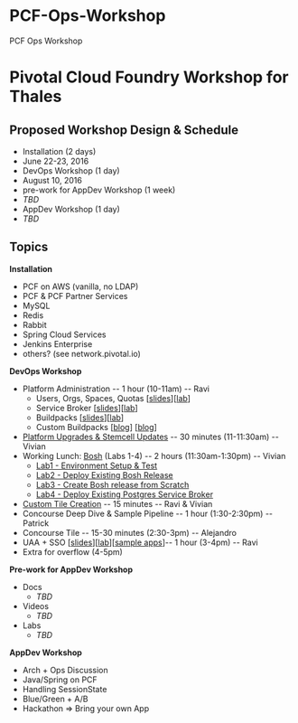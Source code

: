 # PCF-Ops-Workshop
PCF Ops Workshop
# Pivotal Cloud Foundry Workshop for Thales

## Proposed Workshop Design & Schedule
* Installation (2 days)
 * June 22-23, 2016
* DevOps Workshop (1 day)
 * August 10, 2016
* pre-work for AppDev Workshop (1 week)
 * _TBD_
* AppDev Workshop (1 day)
 * _TBD_


## Topics

__Installation__
* PCF on AWS (vanilla, no LDAP)
* PCF & PCF Partner Services
 * MySQL
 * Redis
 * Rabbit
 * Spring Cloud Services
 * Jenkins Enterprise
 * others? (see network.pivotal.io)

__DevOps Workshop__
* Platform Administration -- 1 hour (10-11am) -- Ravi
  * Users, Orgs, Spaces, Quotas \[[slides](Presentations/ThalesDevOps_OrgsSpaces.pptx)][[lab](Labs/Lab-OrgsSpaces.adoc)]
  * Service Broker [[slides](Presentations/ThalesDevOps_BuildpacksServices.pdf)][[lab](Labs/Lab-ServiceBroker.adoc)]
  * Buildpacks [[slides](Presentations/ThalesDevOps_BuildpacksServices.pdf)][[lab](Labs/Lab-Buildpack.adoc)]
  * Custom Buildpacks [[blog](http://engineering.pivotal.io/post/creating-a-custom-buildpack/)] [[blog](http://engineering.pivotal.io/post/making-a-useful-c++-buildpack/)]
* [Platform Upgrades & Stemcell Updates](Presentations/DevOps_Workshop-Patching_and_Upgrading.pdf) -- 30 minutes (11-11:30am) -- Vivian
* Working Lunch:  [Bosh](Presentations/Bosh_Fundamentals.pdf) (Labs 1-4) -- 2 hours (11:30am-1:30pm) -- Vivian
  * [Lab1 - Environment Setup & Test](Labs/Lab01-Start_and_Test_Env.adoc)
  * [Lab2 - Deploy Existing Bosh Release](Labs/Lab02-Deploy_Existing_BoshRelease.adoc)
  * [Lab3 - Create Bosh release from Scratch](Labs/Lab03-Create_BoshRelease_From_Scratch.adoc)
  * [Lab4 - Deploy Existing Postgres Service Broker](Labs/Lab04-Deploy_Existing_postgres_ServiceBroker.adoc)
* [Custom Tile Creation](Presentations/PivotalTileCreation.pdf) -- 15 minutes -- Ravi & Vivian
* Concourse Deep Dive & Sample Pipeline -- 1 hour (1:30-2:30pm) -- Patrick
* Concourse Tile -- 15-30 minutes (2:30-3pm) -- Alejandro
* UAA + SSO [[slides](Presentations/ThalesDevOps_UAA-SSO.pdf)][[lab](Labs/Lab-SSO.adoc)][[sample apps](https://github.com/pivotal-cf/identity-sample-apps)]-- 1 hour (3-4pm) -- Ravi
* Extra for overflow (4-5pm)


__Pre-work for AppDev Workshop__
* Docs
  * _TBD_
* Videos
  * _TBD_
* Labs
  * _TBD_


__AppDev Workshop__
* Arch + Ops Discussion
* Java/Spring on PCF
* Handling SessionState
* Blue/Green + A/B
* Hackathon => Bring your own App
